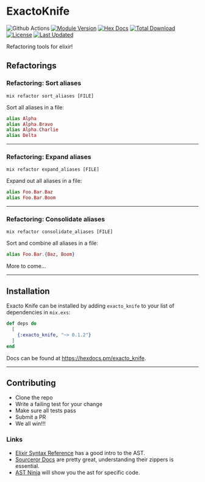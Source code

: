 # ExactoKnife

![Github Actions](https://github.com/jeremylightsmith/exacto_knife/actions/workflows/elixir.yml/badge.svg?branch=main)
[![Module Version](https://img.shields.io/hexpm/v/exacto_knife.svg)](https://hex.pm/packages/exacto_knife)
[![Hex Docs](https://img.shields.io/badge/hex-docs-lightgreen.svg)](https://hexdocs.pm/exacto_knife/)
[![Total Download](https://img.shields.io/hexpm/dt/exacto_knife.svg)](https://hex.pm/packages/exacto_knife)
[![License](https://img.shields.io/hexpm/l/exacto_knife.svg)](https://github.com/jeremylightsmith/exacto_knife/blob/master/LICENSE)
[![Last Updated](https://img.shields.io/github/last-commit/jeremylightsmith/exacto_knife.svg)](https://github.com/jeremylightsmith/exacto_knife/commits/master)

Refactoring tools for elixir!

## Refactorings

### Refactoring: Sort aliases

```
mix refactor sort_aliases [FILE]
```

Sort all aliases in a file:

```elixir
alias Alpha
alias Alpha.Bravo
alias Alpha.Charlie
alias Delta
```

----

### Refactoring: Expand aliases

```
mix refactor expand_aliases [FILE]
```

Expand out all aliases in a file:

```elixir
alias Foo.Bar.Baz
alias Foo.Bar.Boom
```

----

### Refactoring: Consolidate aliases

```
mix refactor consolidate_aliases [FILE]
```

Sort and combine all aliases in a file:

```elixir
alias Foo.Bar.{Baz, Boom}
```

More to come...

----

## Installation

Exacto Knife can be installed by adding `exacto_knife` to your list of dependencies in `mix.exs`:

```elixir
def deps do
  [
    {:exacto_knife, "~> 0.1.2"}
  ]
end
```

Docs can be found at <https://hexdocs.pm/exacto_knife>.

----

## Contributing

* Clone the repo
* Write a failing test for your change
* Make sure all tests pass
* Submit a PR
* We all win!!!

### Links

* [Elixir Syntax Reference](https://hexdocs.pm/elixir/syntax-reference.html#the-elixir-ast) has a good intro to the AST.
* [Sourceror Docs](https://hexdocs.pm/sourceror/readme.html) are pretty great, understanding their zippers is essential.
* [AST Ninja](https://ast.ninja/) will show you the ast for specific code.